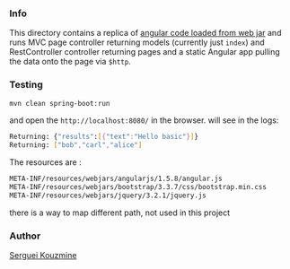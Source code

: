 ### Info

This directory contains a replica of 
[angular code loaded from web jar](https://github.com/lsvidal/springboot-angular) and runs MVC  page controller returning models (currently just `index`) and RestController controller returning pages and a static Angular app pulling the data onto the page via `$http`.
### Testing

```sh
mvn clean spring-boot:run 
```
and open the `http://localhost:8080/` in the browser. 
will see in the logs:
```sh
Returning: {"results":[{"text":"Hello basic"}]}
Returning: ["bob","carl","alice"]
```

The resources are :

```sh
META-INF/resources/webjars/angularjs/1.5.8/angular.js
META-INF/resources/webjars/bootstrap/3.3.7/css/bootstrap.min.css
META-INF/resources/webjars/jquery/3.2.1/jquery.js
```
there is a way to map different path, not used in this project
### Author
[Serguei Kouzmine](kouzmine_serguei@yahoo.com)

